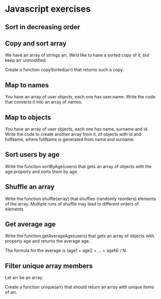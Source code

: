 # Javascript exercises

## Sort in decreasing order 
## Copy and sort array
We have an array of strings arr. We’d like to have a sorted copy of it, but keep arr unmodified.

Create a function copySorted(arr) that returns such a copy.
## Map to names
You have an array of user objects, each one has user.name. Write the code that converts it into an array of names.
## Map to objects
You have an array of user objects, each one has name, surname and id.
Write the code to create another array from it, of objects with id and fullName, where fullName is generated from name and surname.
## Sort users by age
Write the function sortByAge(users) that gets an array of objects with the age property and sorts them by age.
## Shuffle an array
Write the function shuffle(array) that shuffles (randomly reorders) elements of the array.
Multiple runs of shuffle may lead to different orders of elements
## Get average age
Write the function getAverageAge(users) that gets an array of objects with property age and returns the average age.

The formula for the average is (age1 + age2 + ... + ageN) / N.
## Filter unique array members
Let arr be an array.

Create a function unique(arr) that should return an array with unique items of arr.